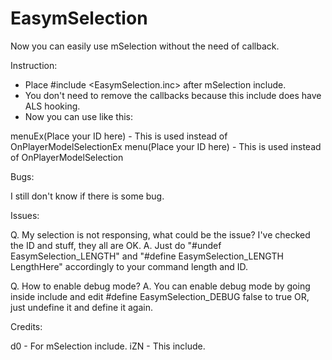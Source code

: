 EasymSelection
==============

Now you can easily use mSelection without the need of callback. 

Instruction:

- Place #include <EasymSelection.inc> after mSelection include.
- You don't need to remove the callbacks because this include does have ALS hooking.
- Now you can use like this:

menuEx(Place your ID here) - This is used instead of OnPlayerModelSelectionEx
menu(Place your ID here) - This is used instead of OnPlayerModelSelection

Bugs:

I still don't know if there is some bug.

Issues:

Q. My selection is not responsing, what could be the issue? I've checked the ID and stuff, they all are OK.
A. Just do "#undef EasymSelection_LENGTH" and "#define EasymSelection_LENGTH LengthHere" accordingly to your command length and ID.

Q. How to enable debug mode?
A. You can enable debug mode by going inside include and edit #define EasymSelection_DEBUG false to true OR, just undefine it and define it again.


Credits:

d0 - For mSelection include.
iZN - This include.
